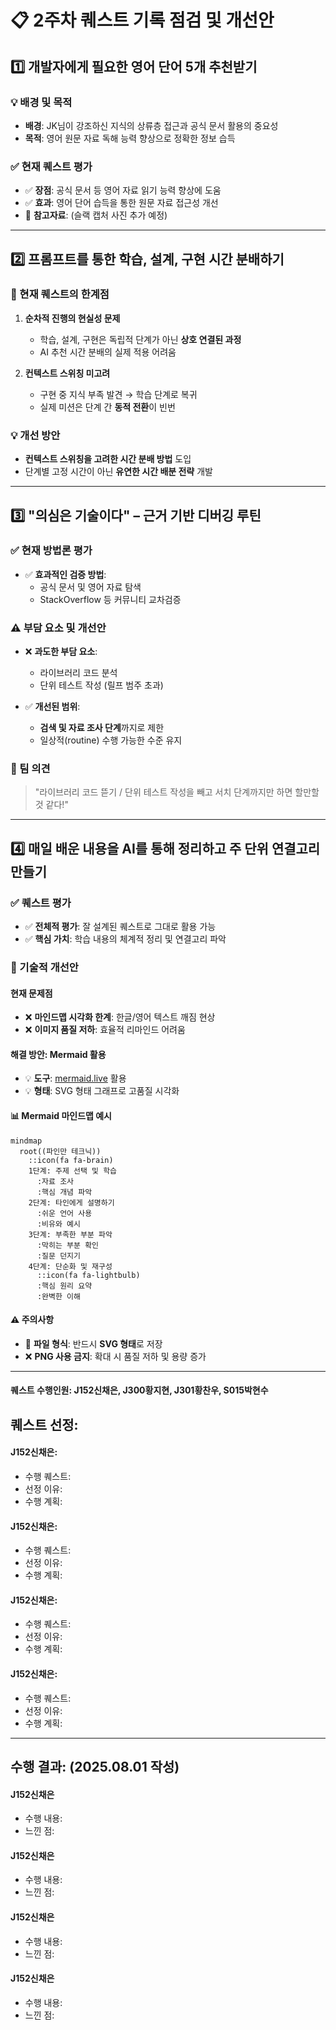 # 📋 2주차 퀘스트 기록 점검 및 개선안

## 1️⃣ 개발자에게 필요한 영어 단어 5개 추천받기

### 💡 배경 및 목적

- **배경**: JK님이 강조하신 지식의 상류층 접근과 공식 문서 활용의 중요성
- **목적**: 영어 원문 자료 독해 능력 향상으로 정확한 정보 습득

### ✅ 현재 퀘스트 평가

- ✅ **장점**: 공식 문서 등 영어 자료 읽기 능력 향상에 도움
- ✅ **효과**: 영어 단어 습득을 통한 원문 자료 접근성 개선
- 📸 **참고자료**: (슬랙 캡처 사진 추가 예정)

---

## 2️⃣ 프롬프트를 통한 학습, 설계, 구현 시간 분배하기

### 🤔 현재 퀘스트의 한계점

1. **순차적 진행의 현실성 문제**

   - 학습, 설계, 구현은 독립적 단계가 아닌 **상호 연결된 과정**
   - AI 추천 시간 분배의 실제 적용 어려움

2. **컨텍스트 스위칭 미고려**
   - 구현 중 지식 부족 발견 → 학습 단계로 복귀
   - 실제 미션은 단계 간 **동적 전환**이 빈번

### 💡 개선 방안

- **컨텍스트 스위칭을 고려한 시간 분배 방법** 도입
- 단계별 고정 시간이 아닌 **유연한 시간 배분 전략** 개발

---

## 3️⃣ "의심은 기술이다" – 근거 기반 디버깅 루틴

### ✅ 현재 방법론 평가

- ✅ **효과적인 검증 방법**:
  - 공식 문서 및 영어 자료 탐색
  - StackOverflow 등 커뮤니티 교차검증

### ⚠️ 부담 요소 및 개선안

- ❌ **과도한 부담 요소**:

  - 라이브러리 코드 분석
  - 단위 테스트 작성 (릴프 범주 초과)

- ✅ **개선된 범위**:
  - **검색 및 자료 조사 단계**까지로 제한
  - 일상적(routine) 수행 가능한 수준 유지

### 👥 팀 의견

> "라이브러리 코드 뜯기 / 단위 테스트 작성을 빼고 서치 단계까지만 하면 할만할 것 같다!"

---

## 4️⃣ 매일 배운 내용을 AI를 통해 정리하고 주 단위 연결고리 만들기

### ✅ 퀘스트 평가

- ✅ **전체적 평가**: 잘 설계된 퀘스트로 그대로 활용 가능
- ✅ **핵심 가치**: 학습 내용의 체계적 정리 및 연결고리 파악

### 🔧 기술적 개선안

#### 현재 문제점

- ❌ **마인드맵 시각화 한계**: 한글/영어 텍스트 깨짐 현상
- ❌ **이미지 품질 저하**: 효율적 리마인드 어려움

#### 해결 방안: Mermaid 활용

- 💡 **도구**: [mermaid.live](https://mermaid.live) 활용
- 💡 **형태**: SVG 형태 그래프로 고품질 시각화

#### 📊 Mermaid 마인드맵 예시

```mermaid
mindmap
  root((파인만 테크닉))
    ::icon(fa fa-brain)
    1단계: 주제 선택 및 학습
      :자료 조사
      :핵심 개념 파악
    2단계: 타인에게 설명하기
      :쉬운 언어 사용
      :비유와 예시
    3단계: 부족한 부분 파악
      :막히는 부분 확인
      :질문 던지기
    4단계: 단순화 및 재구성
      ::icon(fa fa-lightbulb)
      :핵심 원리 요약
      :완벽한 이해
```

#### ⚠️ 주의사항

- 🎯 **파일 형식**: 반드시 **SVG 형태**로 저장
- ❌ **PNG 사용 금지**: 확대 시 품질 저하 및 용량 증가

---

#### 퀘스트 수행인원: J152신채은, J300황지현, J301황찬우, S015박현수

## 퀘스트 선정:

#### J152신채은:

- 수행 퀘스트:
- 선정 이유:
- 수행 계획:

#### J152신채은:

- 수행 퀘스트:
- 선정 이유:
- 수행 계획:

#### J152신채은:

- 수행 퀘스트:
- 선정 이유:
- 수행 계획:

#### J152신채은:

- 수행 퀘스트:
- 선정 이유:
- 수행 계획:

---

## 수행 결과: (2025.08.01 작성)

#### J152신채은

- 수행 내용:
- 느낀 점:

#### J152신채은

- 수행 내용:
- 느낀 점:

#### J152신채은

- 수행 내용:
- 느낀 점:

#### J152신채은

- 수행 내용:
- 느낀 점:
